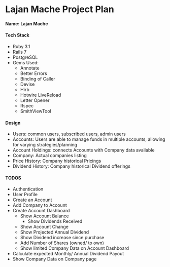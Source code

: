 # Lajan Mache Project Plan

#### Name:          Lajan Mache

#### Tech Stack
* Ruby 3.1
* Rails 7
* PostgreSQL
* Gems Used:
  * Annotate
  * Better Errors
  * Binding of Caller
  * Devise
  * Hirb
  * Hotwire LiveReload
  * Letter Opener
  * Rspec
  * SmithViewTool

#### Design
* Users:            common users, subscribed users, admin users
* Accounts:         Users are able to manage funds in multiple accounts, allowing for varying strategies/planning
* Account Holdings: connects Accounts with Company data available
* Company:          Actual companies listing
* Price History:    Company historical Pricings
* Dividend History: Company historical Dividend offerings

#### TODOS
* Authentication
* User Profile
* Create an Account
* Add Company to Account
* Create Account Dashboard
  * Show Account Balance
    * Show Dividends Received
  * Show Account Change
  * Show Projected Annual Dividend
  * Show Dividend increase since purchase
  * Add Number of Shares (owned/ to own)
  * Show limited Company Data on Account Dashboard
* Calculate expected Monthly/ Annual Dividend Payout
* Show Company Data on Company page
